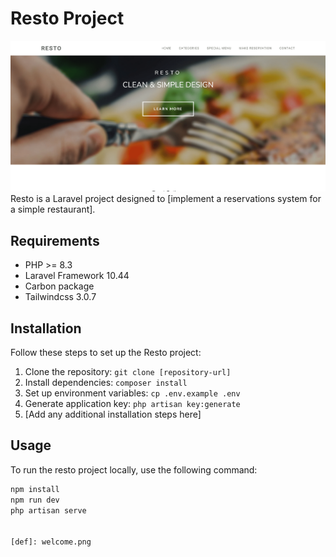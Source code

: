 # Resto Project
![alt WELCOME](welcome.png)
Resto is a Laravel project designed to [implement a reservations system for a simple restaurant].

## Requirements

- PHP >= 8.3
- Laravel Framework 10.44
- Carbon package
- Tailwindcss 3.0.7 

## Installation

Follow these steps to set up the Resto project:

1. Clone the repository: `git clone [repository-url]`
2. Install dependencies: `composer install`
3. Set up environment variables: `cp .env.example .env`
4. Generate application key: `php artisan key:generate`
5. [Add any additional installation steps here]

## Usage

To run the resto project locally, use the following command:

```bash
npm install
npm run dev
php artisan serve


[def]: welcome.png
